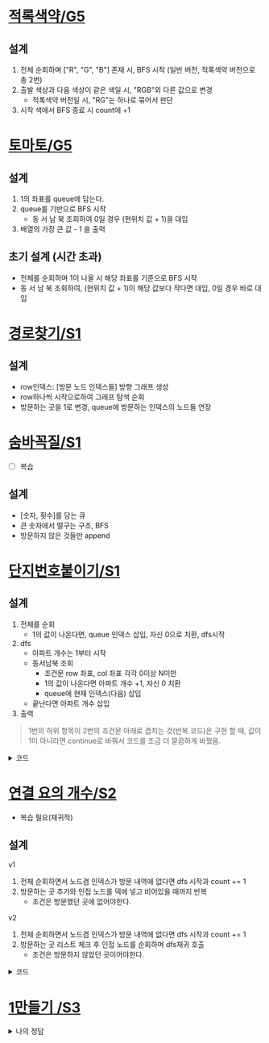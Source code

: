 # [적록색약/G5](https://www.acmicpc.net/problem/10026)
## 설계
1. 전체 순회하며 ["R", "G", "B"] 존재 시, BFS 시작 (일반 버전, 적록색약 버전으로 총 2번)
2. 출발 색상과 다음 색상이 같은 색일 시, "RGB"외 다른 값으로 변경
    - 적록색약 버전일 시, "RG"는 하나로 묶어서 판단
3. 시작 색에서 BFS 종료 시 count에 +1


# [토마토/G5](https://www.acmicpc.net/problem/7576)
## 설계
1. 1의 좌표를 queue에 담는다.
2. queue를 기반으로 BFS 시작
    - 동 서 남 북 조회하여 0일 경우 (현위치 값 + 1)을 대입
3. 배열의 가장 큰 값 - 1 을 출력

## 초기 설계 (시간 초과)
- 전체를 순회하며 1이 나올 시 해당 좌표를 기준으로 BFS 시작
- 동 서 남 북 조회하여, (현위치 값 + 1)이 해당 값보다 작다면 대입, 0일 경우 바로 대입

# [경로찾기/S1](https://www.acmicpc.net/problem/11403)

## 설계
- row인덱스: [방문 노드 인덱스들] 방향 그래프 생성
- row하나씩 시작으로하여 그래프 탐색 순회
- 방문하는 곳을 1로 변경, queue에 방문하는 인덱스의 노드들 연장

# [숨바꼭질/S1](https://www.acmicpc.net/problem/1697)

- [ ] 복습
## 설계
- [숫자, 횟수]를 담는 큐
- 큰 숫자에서 떨구는 구조, BFS
- 방문하지 않은 것들만 append

# [단지번호붙이기/S1](https://www.acmicpc.net/problem/2667)

## 설계

1. 전체를 순회
    - 1의 값이 나온다면, queue 인덱스 삽입, 자신 0으로 치환, dfs시작
2. dfs
    - 아파트 개수는 1부터 시작
    - 동서남북 조회
        - 조건문 row 좌표, col 좌표 각각 0이상 N미만
        - 1의 값이 나온다면 아파트 개수 +1, 자신 0 치환
        - queue에 현재 인덱스(다음) 삽입
    - 끝난다면 아파트 개수 삽입
3. 출력

> 1번의 하위 항목이 2번의 조건문 아래로 겹치는 것(반복 코드)은 구현 할 때, 값이 1이 아니라면 continue로 바꿔서 코드를 조금 더 깔끔하게 바꿨음.

<details>
<summary>코드</summary>

```python
from collections import deque

queue = deque()
N = int(input())
next_rows = [0, 0, 1, -1]
next_cols = [1, -1, 0, -0]
apts = [list(map(int, input())) for _ in range(N)]
results = []


for row in range(N):
    for col in range(N):
        if apts[row][col] != 1:
            continue

        apts[row][col] = 0
        queue.append([row, col])
        count = 1

        while queue:
            r, c = queue.popleft()
            for i in range(4):
                nr, nc = r + next_rows[i], c + next_cols[i]
                if 0 <= nr < N and 0 <= nc < N and apts[nr][nc] == 1:
                    count += 1
                    apts[nr][nc] = 0
                    queue.append([nr, nc])

        results.append(count)

print(len(results))
print('\n'.join(map(str, sorted(results))))
```
</details>


# [연결 요의 개수/S2](https://www.acmicpc.net/problem/11724)
- 복습 필요(재귀적)
## 설계
v1
1. 전체 순회하면서 노드겸 인덱스가 방문 내역에 없다면 dfs 시작과 count += 1
2. 방문하는 곳 추가와 인접 노드를 덱에 넣고 비어있을 때까지 반복
    - 조건은 방문했던 곳에 없어야한다.
    
v2
1. 전체 순회하면서 노드겸 인덱스가 방문 내역에 없다면 dfs 시작과 count += 1
2. 방문하는 곳 리스트 체크 후 인접 노드를 순회하며 dfs재귀 호출
    - 조건은 방문하지 않았던 곳이어야한다.

<details>
<summary>코드</summary>

```python
import sys

input = sys.stdin.readline
sys.setrecursionlimit(10000)

m, n = map(int, input().split())
graph = {x : set() for x in range(1, m+1)}
v = [False] * (m+1)

for _ in range(n):
    n1, n2 = map(int, input().split())
    graph[n1].add(n2)
    graph[n2].add(n1)
    
    
def dfs(num):
    v[num] = True
    
    for node in graph[num]:
        if not v[node]:
            dfs(node)

cnt = 0

for x in range(1, m+1):
    if not v[x]:
        cnt += 1
        dfs(x)

print(cnt)
```
</details>



# [1만들기 /S3](https://www.acmicpc.net/problem/1463)

<details>
<summary>나의 정답</summary>
</details>